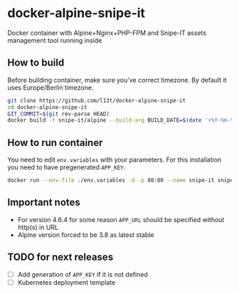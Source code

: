 # docker-alpine-snipe-it
Docker container with Alpine+Nginx+PHP-FPM and Snipe-IT assets management tool running inside

## How to build

Before building container, make sure you've correct timezone. By default it uses Europe/Berlin timezone.

```bash
git clone https://github.com/l13t/docker-alpine-snipe-it
cd docker-alpine-snipe-it
GIT_COMMIT=$(git rev-parse HEAD)
docker build -t snipe-it/alpine --build-arg BUILD_DATE=$(date '+%Y-%m-%dT%H:%M:%S%z') --build-arg VERSION=$GIT_COMMIT .
```

## How to run container

You need to edit `env.variables` with your parameters. For this installation you need to have pregenerated `APP_KEY`.

```bash
docker run --env-file ./env.variables -d -p 80:80 --name snipe-it snipe-it/alpine
```

## Important notes

* For version 4.6.4 for some reason `APP_URL` should be specified without http(s) in URL
* Alpine version forced to be 3.8 as latest stable

## TODO for next releases

- [ ] Add generation of `APP_KEY` if it is not defined
- [ ] Kubernetes deployment template
